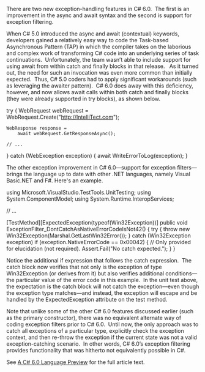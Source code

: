 
There are two new exception-handling features in C# 6.0.  The first is an improvement in the async and await syntax and the second is support for exception filtering.

When C# 5.0 introduced the async and await (contextual) keywords, developers gained a relatively easy way to code the Task-based Asynchronous Pattern (TAP) in which the compiler takes on the laborious and complex work of transforming C# code into an underlying series of task continuations.  Unfortunately, the team wasn’t able to include support for using await from within catch and finally blocks in that release.   As it turned out, the need for such an invocation was even more common than initially expected.  Thus, C# 5.0 coders had to apply significant workarounds (such as leveraging the awaiter pattern).  C# 6.0 does away with this deficiency, however, and now allows await calls within both catch and finally blocks (they were already supported in try blocks), as shown below.

try
{
    WebRequest webRequest =
        WebRequest.Create("http://IntelliTect.com");

    WebResponse response =
        await webRequest.GetResponseAsync();

    // ...
}
catch (WebException exception)
{
    await WriteErrorToLog(exception);
}

The other exception improvement in C# 6.0—support for exception filters—brings the language up to date with other .NET languages, namely Visual Basic.NET and F#. Here's an example.

using Microsoft.VisualStudio.TestTools.UnitTesting;
using System.ComponentModel;
using System.Runtime.InteropServices;

// ...

\[TestMethod\]\[ExpectedException(typeof(Win32Exception))\]
public void ExceptionFilter\_DontCatchAsNativeErrorCodeIsNot42()
{
    try
    {
        throw new Win32Exception(Marshal.GetLastWin32Error());
    }
    catch (Win32Exception exception) if (exception.NativeErrorCode == 0x00042)
    {
        // Only provided for elucidation (not required).
        Assert.Fail("No catch expected."); 
    }
}

Notice the additional if expression that follows the catch expression.  The catch block now verifies that not only is the exception of type Win32Exception (or derives from it) but also verifies additional conditions—the particular value of the error code in this example.  In the unit test above, the expectation is the catch block will not catch the exception—even though the exception type matches—and instead, the exception will escape and be handled by the ExpectedException attribute on the test method.

Note that unlike some of the other C# 6.0 features discussed earlier (such as the primary constructor), there was no equivalent alternate way of coding exception filters prior to C# 6.0.  Until now, the only approach was to catch all exceptions of a particular type, explicitly check the exception context, and then re-throw the exception if the current state was not a valid exception-catching scenario.  In other words, C# 6.0’s exception filtering provides functionality that was hitherto not equivalently possible in C#.

See [A C# 6.0 Language Preview](https://msdn.microsoft.com/en-us/magazine/dn683793.aspx) for the full article text.
